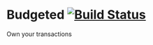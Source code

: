 # Budgeted  [![Build Status](https://travis-ci.org/rocco337/budgeted.svg?branch=master)](https://travis-ci.org/rocco337/budgeted)
Own your transactions

